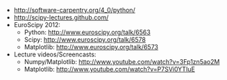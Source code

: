 - http://software-carpentry.org/4_0/python/
- http://scipy-lectures.github.com/
- EuroScipy 2012:
  - Python: http://www.euroscipy.org/talk/6563
  - Scipy: http://www.euroscipy.org/talk/6578
  - Matplotlib: http://www.euroscipy.org/talk/6573
- Lecture videos/Screencasts:
  - Numpy/Matplotlib: http://www.youtube.com/watch?v=3Fp1zn5ao2M
  - Matplotlib: http://www.youtube.com/watch?v=P7SVi0YTIuE
